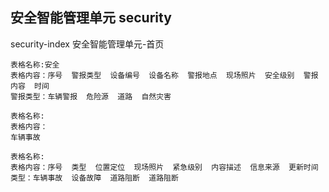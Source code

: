 ## 安全智能管理单元 security
security-index  安全智能管理单元-首页
```
表格名称:安全
表格内容：序号  警报类型  设备编号  设备名称  警报地点  现场照片  安全级别  警报内容  时间
警报类型：车辆警报  危险源  道路  自然灾害

表格名称:
表格内容：
车辆事故
```

```
表格名称:
表格内容：序号  类型  位置定位  现场照片  紧急级别  内容描述  信息来源  更新时间
类型：车辆事故  设备故障  道路阻断  道路阻断
```
